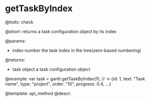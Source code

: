 getTaskByIndex
=============


@todo:
	check 

@short:
	returns a task configuration object by its index

@params:

- index		number		the task index in the tree(zero-based numbering)

@returns:
- task		object 		a task configuration object

@example:
var task = gantt.getTaskByIndex(1); 
// -> {id: 1, text: "Task name", type: "project", order: "10", progress: 0.4, …}


@template:	api_method
@descr:

